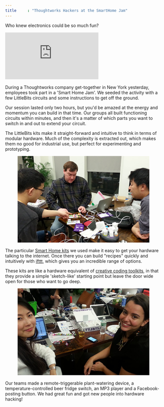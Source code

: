```yaml
---
title     : "Thoughtworks Hackers at the SmartHome Jam"
---
```

<p>Who knew electronics could be so much fun?</p>

<div class="video">
	<iframe src="https://player.vimeo.com/video/122844160?color=ffffff" frameborder="0" webkitallowfullscreen mozallowfullscreen allowfullscreen></iframe>
</div>

<p>During a Thoughtworks company get-together in New York yesterday, employees took part in a 'Smart Home Jam'. We seeded the activity with a few LittleBits circuits and some instructions to get off the ground.</p>

<!--excerpt-ends-->

<p>Our session lasted only two hours, but you'd be amazed at the energy and momentum you can build in that time. Our groups all built functioning circuits within minutes, and then it's a matter of which parts you want to switch in and out to extend your circuit.</p>

<p>The LittleBits kits make it straight-forward and intuitive to think in terms of modular hardware. Much of the complexity is extracted out, which makes them no good for industrial use, but perfect for experimenting and prototyping.</p>

<figure>
	<a href="/images/blog/2015-03-21-thoughthackers/thoughthackers2.jpg">
		<img src="/images/blog/2015-03-21-thoughthackers/thoughthackers2-small.jpg" alt="Hackers at Thoughtworks" />
	</a>
</figure>

<p>The particular <a href="http://littlebits.cc/kits/smart-home-kit">Smart Home kits</a> we used make it easy to get your hardware talking to the internet. Once there you can build "recipes" quickly and intuitively with <a href="https://ifttt.com/">ifttt</a>, which gives you an incredible range of options.</p>

<p>These kits are like a hardware equivalent of <a href="http://createdigitalmotion.com/2013/01/awesome-universe-of-creative-coding-explained-in-five-minutes-video/">creative coding toolkits</a>, in that they provide a simple 'sketch-like' starting point but leave the door wide open for those who want to go deep.</p>

<figure>
	<a href="/images/blog/2015-03-21-thoughthackers/thoughthackers1.jpg">
		<img src="/images/blog/2015-03-21-thoughthackers/thoughthackers1-small.jpg" alt="Hackers at Thoughtworks" />
	</a>
</figure>

<p>Our teams made a remote-triggerable plant-watering device, a temperature-controlled beer fridge switch, an MP3 player and a Facebook-posting button. We had great fun and got new people into hardware hacking!</p>